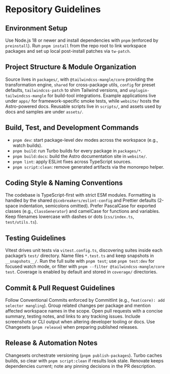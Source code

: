 # Repository Guidelines

## Environment Setup
Use Node.js 18 or newer and install dependencies with `pnpm` (enforced by `preinstall`). Run `pnpm install` from the repo root to link workspace packages and set up local post-install patches via `tw-patch`.

## Project Structure & Module Organization
Source lives in `packages/`, with `@tailwindcss-mangle/core` providing the transformation engine, `shared` for cross-package utils, `config` for preset defaults, `tailwindcss-patch` to shim Tailwind versions, and `unplugin-tailwindcss-mangle` for build-tool integrations. Example applications live under `apps/` for framework-specific smoke tests, while `website/` hosts the Astro-powered docs. Reusable scripts live in `scripts/`, and assets used by docs and samples are under `assets/`.

## Build, Test, and Development Commands
- `pnpm dev`: start package-level dev modes across the workspace (e.g., watch builds).
- `pnpm build`: run Turbo builds for every package in `packages/*`.
- `pnpm build:docs`: build the Astro documentation site in `website/`.
- `pnpm lint`: apply ESLint fixes across TypeScript sources.
- `pnpm script:clean`: remove generated artifacts via the monorepo helper.

## Coding Style & Naming Conventions
The codebase is TypeScript-first with strict ESM modules. Formatting is handled by the shared `@icebreakers/eslint-config` and Prettier defaults (2-space indentation, semicolons omitted). Prefer PascalCase for exported classes (e.g., `ClassGenerator`) and camelCase for functions and variables. Keep filenames lowercase with dashes or dots (`css/index.ts`, `test/utils.ts`).

## Testing Guidelines
Vitest drives unit tests via `vitest.config.ts`, discovering suites inside each package’s `test/` directory. Name files `*.test.ts` and keep snapshots in `__snapshots__/`. Run the full suite with `pnpm test`; use `pnpm test:dev` for focused watch mode, or filter with `pnpm --filter @tailwindcss-mangle/core test`. Coverage is enabled by default and stored in `coverage/` directories.

## Commit & Pull Request Guidelines
Follow Conventional Commits enforced by Commitlint (e.g., `feat(core): add selector mangling`). Group related changes per package and mention affected workspace names in the scope. Open pull requests with a concise summary, testing notes, and links to any tracking issues. Include screenshots or CLI output when altering developer tooling or docs. Use Changesets (`pnpm release`) when preparing published releases.

## Release & Automation Notes
Changesets orchestrate versioning (`pnpm publish-packages`). Turbo caches builds, so clear with `pnpm script:clean` if results look stale. Renovate keeps dependencies current; note any pinning decisions in the PR description.
